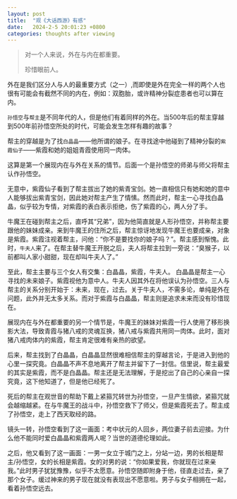 ```yaml
---
layout: post
title:  "观《大话西游》有感"
date:   2024-2-5 20:01:23 +0800
categories: thoughts after viewing
---
```


> 对一个人来说，外在与内在都重要。
>
> 珍惜眼前人。

外在是我们区分人与人的最重要方式（之一）,而即使是外在完全一样的两个人也很有可能会有截然不同的内在，例如：双胞胎，或许精神分裂症患者也可以算在内。

`孙悟空`与`帮主`是不同年代的人，但是他们有着同样的外在。当500年后的帮主穿越到500年前孙悟空所处的时代，可能会发生怎样有趣的故事？

帮主的穿越是为了找`白晶晶`——他所谓的娘子。在寻找途中他碰到了精神分裂的`紫霞仙子`——紫霞和她的姐姐青霞使用同一肉体。

这算是第一个展现内在与外在关系的情节。后面一个是孙悟空的师弟与师父将帮主认作孙悟空。

无意中，紫霞仙子看到了帮主拔出了她的紫青宝剑。她一直相信只有她和她的意中人能够拔出紫青宝剑，因此她对帮主产生了情愫。然而此时，帮主一心寻找白晶晶，似乎较为专情，对紫霞的表白表示拒绝，伤了紫霞的心，两人分了手。

牛魔王在碰到帮主之后，直呼其“兄弟”，因为他简直就是人形孙悟空，并称帮主要跟他的妹妹成亲。来到牛魔王的住所之后，帮主惊讶地发现牛魔王也要成亲，对象是紫霞。紫霞注视着帮主，问他：“你不是要找你的娘子吗？”。帮主感到惭愧。此时，`牛夫人`来了。在帮主替牛魔王开脱之后，夫人将帮主拉到一旁说：“臭猴子，以前都叫人家小甜甜，现在却叫牛夫人了。”

至此，帮主主要与三个女人有交集：白晶晶，紫霞，牛夫人。
白晶晶是帮主一心寻找的未来娘子。紫霞视他为意中人。牛夫人因其外在将他误认为孙悟空。三人与帮主的关系分别开始于：未来，现在，过去。关于牛夫人，不需多论，单纯是外在问题，此外并无太多关系。而对于紫霞与白晶晶，帮主则是追求未来而没有珍惜现在。

展现内在与外在都重要的另一个情节是，牛魔王的妹妹对紫霞一行人使用了移形换影大法，导致青霞与猪八戒的灵魂互换，猪八戒与紫霞共用同一肉体。此时，面对猪八戒肉体内的紫霞，帮主肯定很难有亲热的欲望。

后来，帮主找到了白晶晶，白晶晶显然很难相信帮主的穿越言论，于是进入到他的心里一探究竟。白晶晶不声不息地离开了帮主并留下了一封信。信里说，帮主最爱的其实是紫霞，而不是白晶晶。帮主还是无法理解，于是挖出了自己的心亲自一探究竟，这下他知道了，但是他已经死了。

死后的帮主在观世音的帮助下戴上紧箍咒转世为孙悟空，一旦产生情欲，紧箍咒就会越缩越紧。在与牛魔王的战斗中，孙悟空救下了师父，但是紫霞死去了。帮主成了孙悟空，走上了西天取经的路。

镜头一转，孙悟空看到了这一画面：考中状元的人回乡，两位妻子前去迎接。为什么他不能同时爱白晶晶和紫霞两人呢？当世的道德伦理如此。

之后，他又看到了这一画面：一男一女立于城门之上，分站一边，男的长相是帮主/孙悟空，女的长相是紫霞。女的对男的说：“你如果爱我，你就现在过来亲我。”此时男子犹犹豫豫，似乎不太愿意。孙悟空随即附身于他，径直走过去，亲了那个女子。缓过神来的男子现在就没有表现出不愿意啦。男子与女子相拥在一起，看着孙悟空远去。